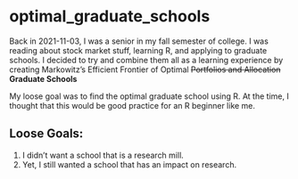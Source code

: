 # optimal_graduate_schools
 
Back in 2021-11-03, I was a senior in my fall semester of college. I was reading about stock market stuff, learning R, and applying to graduate schools. I decided to try and combine them all as a learning experience by creating Markowitz’s Efficient Frontier of Optimal ~~Portfolios and Allocation~~ **Graduate Schools**

My loose goal was to find the optimal graduate school using R. At the time, I thought that this would be good practice for an R beginner like me.

## Loose Goals:
1. I didn’t want a school that is a research mill.
2. Yet, I still wanted a school that has an impact on research.
